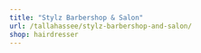 ```yaml
---
title: "Stylz Barbershop & Salon"
url: /tallahassee/stylz-barbershop-and-salon/
shop: hairdresser
---
```

